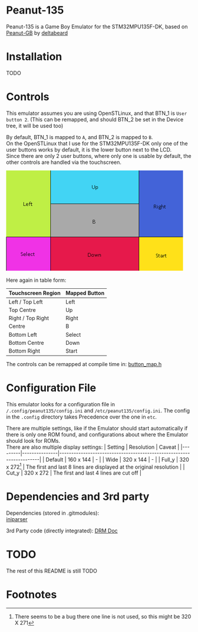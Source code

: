 # Peanut-135

Peanut-135 is a Game Boy Emulator for the STM32MPU135F-DK, based on [Peanut-GB](https://github.com/deltabeard/Peanut-GB) by [deltabeard](https://github.com/deltabeard)

# Installation

TODO

# Controls

This emulator assumes you are using OpenSTLinux, and that BTN_1 is `User button 2`. (This can be remapped, and should BTN_2 be set in the Device tree, it will be used too)  

By default, BTN_1 is mapped to `A`, and BTN_2 is mapped to `B`.  
On the OpenSTLinux that I use for the STM32MPU135F-DK only one of the user buttons works by default, it is the lower button next to the LCD.  
Since there are only 2 user buttons, where only one is usable by default, the other controls are handled via the touchscreen.  

![Image: Touchscreen controls](touchscreen%20button%20map.png)

Here again in table form:

| Touchscreen Region | Mapped Button |
|--------------------|---------------|
| Left / Top Left    | Left          |
| Top Centre         | Up            |
| Right / Top Right  | Right         |
| Centre             | B             |
| Bottom Left        | Select        |
| Bottom Centre      | Down          |
| Bottom Right       | Start         |

The controls can be remapped at compile time in: [button_map.h](button_map.h)

# Configuration File

This emulator looks for a configuration file in `/.config/peanut135/config.ini` and `/etc/peanut135/config.ini`.
The config in the `.config` directory takes Precedence over the one in `etc`.

There are multiple settings, like if the Emulator should start automatically if there is only one ROM found, and configurations about where the Emulator should look for ROMs.  
There are also multiple display settings:
| Setting | Resolution    | Caveat                                                              |
|---------|---------------|---------------------------------------------------------------------|
| Default | 160 x 144     |                                    -                                |
| Wide    | 320 x 144     |                                    -                                |
| Full_y  | 320 x 272[^1] | The first and last 8 lines are displayed at the original resolution |
| Cut_y   | 320 x 272     | The first and last 4 lines are cut off                              |

# Dependencies and 3rd party

Dependencies (stored in .gitmodules):  
[iniparser](https://gitlab.com/iniparser/iniparser.git)  
  
3rd Party code (directly integrated):
[DRM Doc](https://github.com/ascent12/drm_doc)

# TODO

The rest of this README is still TODO

# Footnotes

[^1]: There seems to be a bug there one line is not used, so this might be 320 X 271


